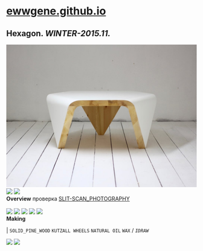 
# [ewwgene.github.io](https://ewwgene.github.io/)
## Hexagon. _WINTER-2015.11._
![Hexagon](/100.jpg)<a href="https://ewwgene.github.io/Hexagon/101.jpg"><img src="https://ewwgene.github.io/Hexagon/101.jpg" height="75"></a> <a href="https://ewwgene.github.io/Hexagon/102.jpg"><img src="https://ewwgene.github.io/Hexagon/102.jpg" height="75"></a> 
<br>
**Overview**
 проверка [SLIT-SCAN_PHOTOGRAPHY](https://en.wikipedia.org/wiki/Slit-scan_photography)
<br><br>
<a href="https://ewwgene.github.io/Hexagon/Making/201.jpg"><img src="https://ewwgene.github.io/Hexagon/Making/201.jpg" height="75"></a> <a href="https://ewwgene.github.io/Hexagon/Making/203.jpg"><img src="https://ewwgene.github.io/Hexagon/Making/203.jpg" height="75"></a> <a href="https://ewwgene.github.io/Hexagon/Making/205.jpg"><img src="https://ewwgene.github.io/Hexagon/Making/205.jpg" height="75"></a> <a href="https://ewwgene.github.io/Hexagon/Making/207.jpg"><img src="https://ewwgene.github.io/Hexagon/Making/207.jpg" height="75"></a> <a href="https://ewwgene.github.io/Hexagon/Making/209.jpg"><img src="https://ewwgene.github.io/Hexagon/Making/209.jpg" height="75"></a> <br>
**Making**

|
`SOLID_PINE_WOOD` `KUTZALL WHEELS` `NATURAL OIL` `WAX` 
/
_`IDRAW`_ 
<br>

<a href="https://ewwgene.github.io/Hexagon/300.jpg"><img src="https://ewwgene.github.io/Hexagon/300.jpg" height="75"></a> <a href="https://ewwgene.github.io/Hexagon/301.jpg"><img src="https://ewwgene.github.io/Hexagon/301.jpg" height="75"></a> 
<br>

